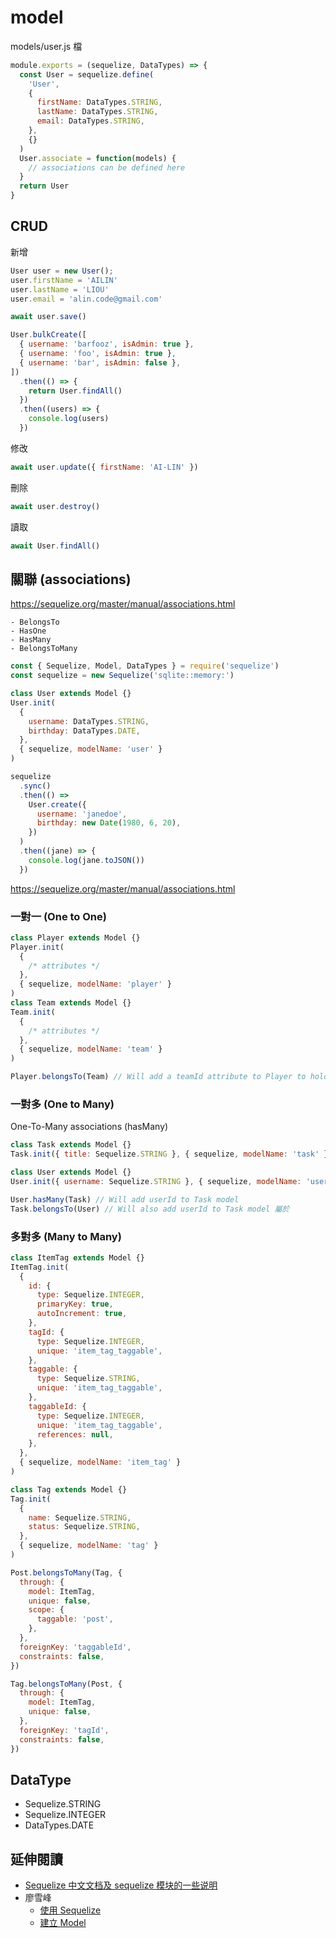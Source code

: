 # model

models/user.js 檔

```js
module.exports = (sequelize, DataTypes) => {
  const User = sequelize.define(
    'User',
    {
      firstName: DataTypes.STRING,
      lastName: DataTypes.STRING,
      email: DataTypes.STRING,
    },
    {}
  )
  User.associate = function(models) {
    // associations can be defined here
  }
  return User
}
```

## CRUD

新增

```js
User user = new User();
user.firstName = 'AILIN'
user.lastName = 'LIOU'
user.email = 'alin.code@gmail.com'

await user.save()
```

```js
User.bulkCreate([
  { username: 'barfooz', isAdmin: true },
  { username: 'foo', isAdmin: true },
  { username: 'bar', isAdmin: false },
])
  .then(() => {
    return User.findAll()
  })
  .then((users) => {
    console.log(users)
  })
```

修改

```js
await user.update({ firstName: 'AI-LIN' })
```

刪除

```js
await user.destroy()
```

讀取

```js
await User.findAll()
```

## 關聯 (associations)

<https://sequelize.org/master/manual/associations.html>

```
- BelongsTo
- HasOne
- HasMany
- BelongsToMany
```

```js
const { Sequelize, Model, DataTypes } = require('sequelize')
const sequelize = new Sequelize('sqlite::memory:')

class User extends Model {}
User.init(
  {
    username: DataTypes.STRING,
    birthday: DataTypes.DATE,
  },
  { sequelize, modelName: 'user' }
)

sequelize
  .sync()
  .then(() =>
    User.create({
      username: 'janedoe',
      birthday: new Date(1980, 6, 20),
    })
  )
  .then((jane) => {
    console.log(jane.toJSON())
  })
```

https://sequelize.org/master/manual/associations.html

### 一對一 (One to One)

```js
class Player extends Model {}
Player.init(
  {
    /* attributes */
  },
  { sequelize, modelName: 'player' }
)
class Team extends Model {}
Team.init(
  {
    /* attributes */
  },
  { sequelize, modelName: 'team' }
)

Player.belongsTo(Team) // Will add a teamId attribute to Player to hold the primary key value for Team
```

### 一對多 (One to Many)

One-To-Many associations (hasMany)

```js
class Task extends Model {}
Task.init({ title: Sequelize.STRING }, { sequelize, modelName: 'task' })

class User extends Model {}
User.init({ username: Sequelize.STRING }, { sequelize, modelName: 'user' })

User.hasMany(Task) // Will add userId to Task model
Task.belongsTo(User) // Will also add userId to Task model 屬於
```

### 多對多 (Many to Many)

```js
class ItemTag extends Model {}
ItemTag.init(
  {
    id: {
      type: Sequelize.INTEGER,
      primaryKey: true,
      autoIncrement: true,
    },
    tagId: {
      type: Sequelize.INTEGER,
      unique: 'item_tag_taggable',
    },
    taggable: {
      type: Sequelize.STRING,
      unique: 'item_tag_taggable',
    },
    taggableId: {
      type: Sequelize.INTEGER,
      unique: 'item_tag_taggable',
      references: null,
    },
  },
  { sequelize, modelName: 'item_tag' }
)

class Tag extends Model {}
Tag.init(
  {
    name: Sequelize.STRING,
    status: Sequelize.STRING,
  },
  { sequelize, modelName: 'tag' }
)

Post.belongsToMany(Tag, {
  through: {
    model: ItemTag,
    unique: false,
    scope: {
      taggable: 'post',
    },
  },
  foreignKey: 'taggableId',
  constraints: false,
})

Tag.belongsToMany(Post, {
  through: {
    model: ItemTag,
    unique: false,
  },
  foreignKey: 'tagId',
  constraints: false,
})
```

## DataType

- Sequelize.STRING
- Sequelize.INTEGER
- DataTypes.DATE

## 延伸閱讀

- [Sequelize 中文文档及 sequelize 模块的一些说明](https://itbilu.com/nodejs/npm/N1yrA4HQW.html)
- 廖雪峰
  - [使用 Sequelize](https://www.liaoxuefeng.com/wiki/1022910821149312/1101571555324224)
  - [建立 Model](https://www.liaoxuefeng.com/wiki/1022910821149312/1102265871746784)

